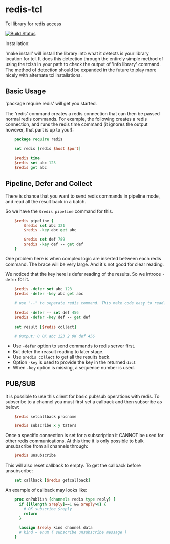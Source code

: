 redis-tcl
=========

Tcl library for redis access

[![Build Status](https://travis-ci.org/bradvoth/redis-tcl.svg?branch=master)](https://travis-ci.org/bradvoth/redis-tcl)

Installation:

'make install' will install the library into what it detects is your library
location for tcl.  It does this detection through the entirely simple method of
using the tclsh in your path to check the output of 'info library' command.
The method of detection should be expanded in the future to play more nicely
with alternate tcl installations.

## Basic Usage

'package require redis' will get you started.

The 'redis' command creates a redis connection that can then be passed normal
redis commands.  For example, the following creates a redis connection, and
runs the redis time command (it ignores the output however, that part is up to
you!):

```tcl
    package require redis
    
    set redis [redis $host $port]
    
    $redis time
    $redis set abc 123
    $redis get abc
```

## Pipeline, Defer and Collect

There is chance that you want to send redis commands in pipeline mode, and read
all the result back in a batch.

So we have the `$redis pipeline` command for this.

```tcl
    $redis pipeline {
        $redis set abc 321
        $redis -key abc get abc

        $redis set def 789
        $redis -key def -- get def
    }
```

One problem here is when complex logic are inserted between each redis command.
The brace will be very large. And it's not good for clear reading.

We noticed that the key here is defer reading of the results. So we introce `-defer` for it. 

```tcl
    $redis -defer set abc 123
    $redis -defer -key abc get abc
    
    # use "--" to separate redis command. This make code easy to read.
    
    $redis -defer -- set def 456
    $redis -defer -key def -- get def
    
    set result [$redis collect]

    # Output: 0 OK abc 123 2 OK def 456
```

  * Use `-defer` option to send commands to redis server first.
  * But defer the reasult reading to later stage.
  * Use `$redis collect` to get all the results back.
  * Option `-key` is used to provide the key in the returned `dict`
  * When `-key` option is missing, a sequence number is used.

## PUB/SUB

It is possible to use this client for basic pub/sub operations with redis.  To
subscribe to a channel you must first set a callback and then subscribe as below:

```tcl
    $redis setcallback procname

    $redis subscribe x y taters
```

Once a specific connection is set for a subscription it CANNOT be used for
other redis communications.  At this time it is only possible to bulk
unsubscribe from all channels through:

```tcl
    $redis unsubscribe
```

This will also reset callback to empty. To get the callback before unsubscribe:

```tcl
    set callback [$redis getcallback]
```

An example of callback may looks like:

```tcl
    proc onPublish {channels redis type reply} {
      if {[llength $reply]==1 && $reply>0} {
        # OK subscribe $reply
        return
      }

      lassign $reply kind channel data
      # kind = enum { subscribe unsubscribe message }
    }
 ```
 
 
